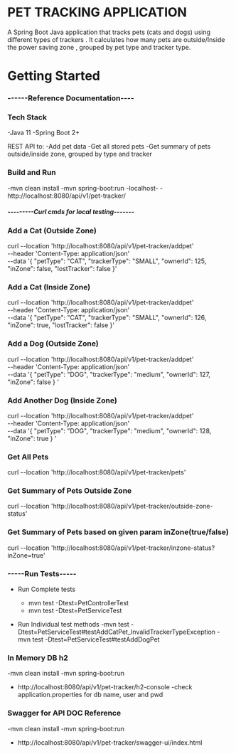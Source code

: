 # PET TRACKING APPLICATION

A Spring Boot Java application that tracks pets (cats and dogs) using different types of trackers . It calculates how many pets are outside/Inside the power saving zone , grouped by pet type and tracker type.

# Getting Started

### ------Reference Documentation----

### Tech Stack

-Java 11
-Spring Boot 2+

REST API to:
-Add pet data
-Get all stored pets
-Get summary of pets outside/inside zone, grouped by type and tracker

### Build and Run

-mvn clean install
-mvn spring-boot:run
-localhost-
-http://localhost:8080/api/v1/pet-tracker/

##### ---------Curl cmds for local testing-------

### Add a Cat (Outside Zone)

curl --location 'http://localhost:8080/api/v1/pet-tracker/addpet' \
--header 'Content-Type: application/json' \
--data '{
"petType": "CAT",
"trackerType": "SMALL",
"ownerId": 125,
"inZone": false,
"lostTracker": false
}'

### Add a Cat (Inside Zone)

curl --location 'http://localhost:8080/api/v1/pet-tracker/addpet' \
--header 'Content-Type: application/json' \
--data '{
"petType": "CAT",
"trackerType": "SMALL",
"ownerId": 126,
"inZone": true,
"lostTracker": false
}'

### Add a Dog (Outside Zone)

curl --location 'http://localhost:8080/api/v1/pet-tracker/addpet' \
--header 'Content-Type: application/json' \
--data '{
"petType": "DOG",
"trackerType": "medium",
"ownerId": 127,
"inZone": false
}
'

### Add Another Dog (Inside Zone)

curl --location 'http://localhost:8080/api/v1/pet-tracker/addpet' \
--header 'Content-Type: application/json' \
--data '{
"petType": "DOG",
"trackerType": "medium",
"ownerId": 128,
"inZone": true
}
'

### Get All Pets

curl --location 'http://localhost:8080/api/v1/pet-tracker/pets'

### Get Summary of Pets Outside Zone

curl --location 'http://localhost:8080/api/v1/pet-tracker/outside-zone-status'

### Get Summary of Pets based on given param inZone(true/false)

curl --location 'http://localhost:8080/api/v1/pet-tracker/inzone-status?inZone=true'

### -----Run Tests-----

- Run Complete tests

  - mvn test -Dtest=PetControllerTest
  - mvn test -Dtest=PetServiceTest

- Run Individual test methods
  -mvn test -Dtest=PetServiceTest#testAddCatPet_InvalidTrackerTypeException
  -mvn test -Dtest=PetServiceTest#testAddDogPet

### In Memory DB h2

-mvn clean install
-mvn spring-boot:run

- http://localhost:8080/api/v1/pet-tracker/h2-console
  -check application.properties for db name, user and pwd

### Swagger for API DOC Reference

-mvn clean install
-mvn spring-boot:run

- http://localhost:8080/api/v1/pet-tracker/swagger-ui/index.html
